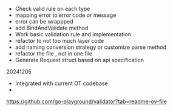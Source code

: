 - Check valid rule on each type
- mapping error to error code or message
- error can be wrappped
- add BindAndValidate method
- Work basic validation rule and implementation
- refactor to not too much layer code
- add naming conversion strategy or customize parse method
- refactor the file , not in one file
- Generate Request struct based on api specification

20241205
- Integrated with current OT codebase
- 



https://github.com/go-playground/validator?tab=readme-ov-file